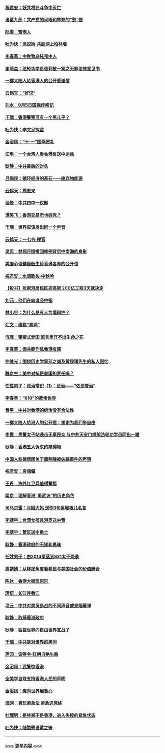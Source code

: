#### [祝君安：妖共将在斗争中灭亡](../pages/nsc993/n11520950.md?t=09140844) 
#### [诸葛九郎：共产党的现眼和林郑的“愁”恨](../pages/nsc993/n11520625.md?t=09140844) 
#### [陆雯：赞港人](../pages/nsc993/n11520609.md?t=09140844) 
#### [吐为快：念奴娇‧共匪网上柏林墙](../pages/nsc993/n11519122.md?t=09140844) 
#### [李春草：中秋致乌托邦中人](../pages/nsc993/n11518776.md?t=09140844) 
#### [谢燕益：法轮功学员张莉敏一案之无罪法律意见书](../pages/nsc993/n11517600.md?t=09140844) 
#### [一群大陆人给香港人的公开感谢信](../pages/nsc993/n11514797.md?t=09140844) 
#### [云鹤天：“好汉”](../pages/nsc993/n11513536.md?t=09140844) 
#### [刘水：9月5日国保传唤记](../pages/nsc993/n11513460.md?t=09140844) 
#### [千瑞：香港警察可有一个男儿乎？](../pages/nsc993/n11513109.md?t=09140844) 
#### [吐为快：李文足探监](../pages/nsc993/n11509622.md?t=09140844) 
#### [金浴凤：“十‧一”国殇贺礼](../pages/nsc993/n11509593.md?t=09140844) 
#### [江琳：一个台湾人看香港反送中运动](../pages/nsc993/n11509211.md?t=09140844) 
#### [耿静：中共最后的对头](../pages/nsc993/n11508308.md?t=09140844) 
#### [吕锡民：循环经济的基石——废弃物能源](../pages/nsc993/n11508212.md?t=09140844) 
#### [云鹤天：周恩来](../pages/nsc993/n11508055.md?t=09140844) 
#### [理悟：中共四中一议题](../pages/nsc993/n11507782.md?t=09140844) 
#### [谭笑飞：香港交易所也姓党？](../pages/nsc993/n11507753.md?t=09140844) 
#### [千瑞：世界应该发出同一个声音](../pages/nsc993/n11507290.md?t=09140844) 
#### [云鹤天：一七令‧裸官](../pages/nsc993/n11507177.md?t=09140844) 
#### [吴侃：林郑月娥撤回修例背后中南海的身影](../pages/nsc993/n11506876.md?t=09140844) 
#### [美国心理健康医生给香港各界的公开信](../pages/nsc993/n11506809.md?t=09140844) 
#### [祝君安：水调歌头‧中秋吟](../pages/nsc993/n11506758.md?t=09140844) 
#### [【投书】张家港居民区造高架 200亿工程3天就决定](../pages/nsc993/n11506682.md?t=09140844) 
#### [刘元：他们在向谁竖中指](../pages/nsc993/n11505384.md?t=09140844) 
#### [林小谷：为什么总有人为墙辩护？](../pages/nsc993/n11505226.md?t=09140844) 
#### [汇文：维稳“黑洞”](../pages/nsc993/n11504347.md?t=09140844) 
#### [沉雁：董卿式爱国 谎言里开不出生命之花](../pages/nsc993/n11503215.md?t=09140844) 
#### [李春草：闻共匪作乱香港有感](../pages/nsc993/n11503072.md?t=09140844) 
#### [仲维光：围绕历史学家邓之诚及黄现璠先生的私人回忆](../pages/nsc993/n11501330.md?t=09140844) 
#### [魏京生：美中对抗是美国的责任吗？](../pages/nsc993/n11500723.md?t=09140844) 
#### [任性男子：政治常识（1）：法治——“依法管治”](../pages/nsc993/n11500791.md?t=09140844) 
#### [李春草：“610”的悲惨世界](../pages/nsc993/n11501141.md?t=09140844) 
#### [黄平：中共对香港的统治没有合法性](../pages/nsc993/n11499473.md?t=09140844) 
#### [一群大陆人给港人的公开信：谢谢为我们争自由](../pages/nsc993/n11500402.md?t=09140844) 
#### [李霞：黑警太子站袭击无辜民众 与中共天安门绑架法轮功学员同出一辙](../pages/nsc993/n11499805.md?t=09140844) 
#### [耿静：香港五大诉求的障碍物](../pages/nsc993/n11497578.md?t=09140844) 
#### [中国人权律师团关于唐荆陵被失踪事件的声明](../pages/nsc993/n11500014.md?t=09140844) 
#### [祝君安：哀傀儡](../pages/nsc993/n11499776.md?t=09140844) 
#### [王丹：海外红卫兵值得警惕](../pages/nsc993/n11498138.md?t=09140844) 
#### [梁京：理解香港“勇武派”的历史角色](../pages/nsc993/n11498006.md?t=09140844) 
#### [司马京雷：月娥大妈  送你3句皇城根儿名言](../pages/nsc993/n11497885.md?t=09140844) 
#### [李靖宇：台湾女孩赴港反送中赞](../pages/nsc993/n11497721.md?t=09140844) 
#### [李靖宇：赞反送中勇士](../pages/nsc993/n11497452.md?t=09140844) 
#### [耿静：香港政府的无知和愚昧](../pages/nsc993/n11494238.md?t=09140844) 
#### [任姓男子：由2014堕落到831太子恐袭](../pages/nsc993/n11496683.md?t=09140844) 
#### [高婧婧：从移民角度看移民与美国社会的价值磨合](../pages/nsc993/n11495757.md?t=09140844) 
#### [陈达：香港大街现原形 ](../pages/nsc993/n11495441.md?t=09140844) 
#### [理悟：长江连香江](../pages/nsc993/n11495377.md?t=09140844) 
#### [项云：中共对美贸易战的不同声音或是烟幕弹](../pages/nsc993/n11494929.md?t=09140844) 
#### [耿静：取缔香港政府](../pages/nsc993/n11494218.md?t=09140844) 
#### [耿静：独裁世界向自由世界宣战了](../pages/nsc993/n11494190.md?t=09140844) 
#### [千瑞：中共是对世界的拷问](../pages/nsc993/n11493021.md?t=09140844) 
#### [莲园：调笑令‧红朝自绝生路](../pages/nsc993/n11493011.md?t=09140844) 
#### [金浴凤：武警惊香港](../pages/nsc993/n11492994.md?t=09140844) 
#### [全美学自联支持香港人民的声明](../pages/nsc993/n11492630.md?t=09140844) 
#### [金浴凤：魔向世界展畜心](../pages/nsc993/n11492599.md?t=09140844) 
#### [海网：真玩紧急法 紧急送党终 ](../pages/nsc993/n11492535.md?t=09140844) 
#### [杜耀明：是林郑不是香港，进入失控的紧急状态](../pages/nsc993/n11491420.md?t=09140844) 
#### [吐为快：陆胞寄语黄之锋](../pages/nsc993/n11491117.md?t=09140844) 

----
#### [ >>> 更早内容 <<< ](../indexes/nsc993-earlier.md)
